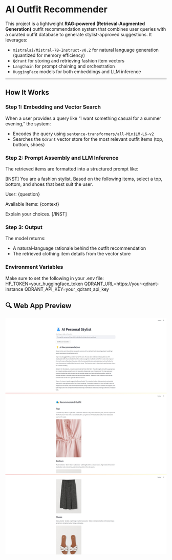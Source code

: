 #  AI Outfit Recommender

This project is a lightweight **RAG-powered (Retrieval-Augmented Generation)** outfit recommendation system that combines user queries with a curated outfit database to generate stylist-approved suggestions. It leverages:

-  `mistralai/Mistral-7B-Instruct-v0.2` for natural language generation (quantized for memory efficiency)
-  `Qdrant` for storing and retrieving fashion item vectors
-  `LangChain` for prompt chaining and orchestration
-  `HuggingFace` models for both embeddings and LLM inference

---

##  How It Works

###  Step 1: Embedding and Vector Search
When a user provides a query like “I want something casual for a summer evening,” the system:

- Encodes the query using `sentence-transformers/all-MiniLM-L6-v2`
- Searches the `Qdrant` vector store for the most relevant outfit items (top, bottom, shoes)

###  Step 2: Prompt Assembly and LLM Inference
The retrieved items are formatted into a structured prompt like:

[INST] 
You are a fashion stylist. Based on the following items, select a top, bottom, and shoes that best suit the user.

User:
{question}

Available Items:
{context}

Explain your choices.
[/INST]

### Step 3: Output
The model returns:
- A natural-language rationale behind the outfit recommendation
- The retrieved clothing item details from the vector store

### Environment Variables
Make sure to set the following in your .env file:
HF_TOKEN=your_huggingface_token
QDRANT_URL=https://your-qdrant-instance
QDRANT_API_KEY=your_qdrant_api_key

## 🔍 Web App Preview

![App Screenshot](assets/Screenshot_1.jpeg)
![App Screenshot](assets/Screenshot_2.jpeg)
![App Screenshot](assets/Screenshot_3.jpeg)


